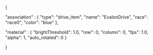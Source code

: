 {

"association" : {
"type": "drive_item",
"name": "EvalonDrive",
"race": "race0",
"color": "blue"
},

"material" : {
"brightThreshold": 1.0,
"row": 0,
"column": 0,
"fps": 1.0,
"alpha": 1,
"auto_rotated": 0
}

}



